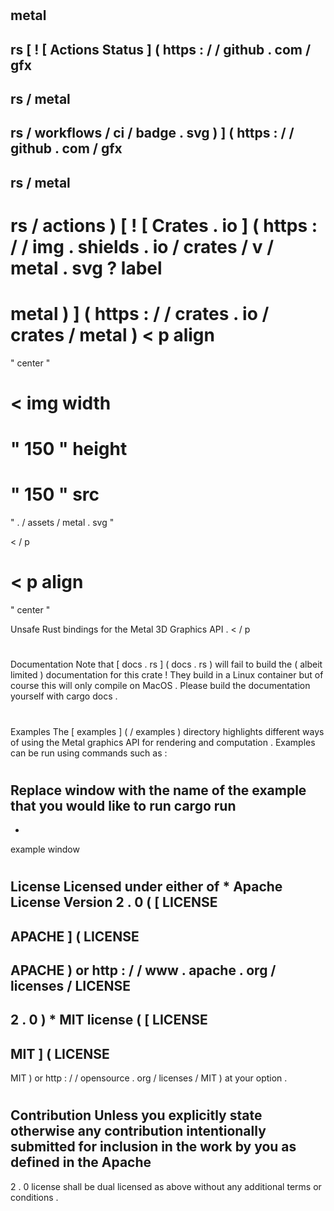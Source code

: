 #
metal
-
rs
[
!
[
Actions
Status
]
(
https
:
/
/
github
.
com
/
gfx
-
rs
/
metal
-
rs
/
workflows
/
ci
/
badge
.
svg
)
]
(
https
:
/
/
github
.
com
/
gfx
-
rs
/
metal
-
rs
/
actions
)
[
!
[
Crates
.
io
]
(
https
:
/
/
img
.
shields
.
io
/
crates
/
v
/
metal
.
svg
?
label
=
metal
)
]
(
https
:
/
/
crates
.
io
/
crates
/
metal
)
<
p
align
=
"
center
"
>
<
img
width
=
"
150
"
height
=
"
150
"
src
=
"
.
/
assets
/
metal
.
svg
"
>
<
/
p
>
<
p
align
=
"
center
"
>
Unsafe
Rust
bindings
for
the
Metal
3D
Graphics
API
.
<
/
p
>
#
#
Documentation
Note
that
[
docs
.
rs
]
(
docs
.
rs
)
will
fail
to
build
the
(
albeit
limited
)
documentation
for
this
crate
!
They
build
in
a
Linux
container
but
of
course
this
will
only
compile
on
MacOS
.
Please
build
the
documentation
yourself
with
cargo
docs
.
#
#
Examples
The
[
examples
]
(
/
examples
)
directory
highlights
different
ways
of
using
the
Metal
graphics
API
for
rendering
and
computation
.
Examples
can
be
run
using
commands
such
as
:
#
Replace
window
with
the
name
of
the
example
that
you
would
like
to
run
cargo
run
-
-
example
window
#
#
License
Licensed
under
either
of
*
Apache
License
Version
2
.
0
(
[
LICENSE
-
APACHE
]
(
LICENSE
-
APACHE
)
or
http
:
/
/
www
.
apache
.
org
/
licenses
/
LICENSE
-
2
.
0
)
*
MIT
license
(
[
LICENSE
-
MIT
]
(
LICENSE
-
MIT
)
or
http
:
/
/
opensource
.
org
/
licenses
/
MIT
)
at
your
option
.
#
#
#
Contribution
Unless
you
explicitly
state
otherwise
any
contribution
intentionally
submitted
for
inclusion
in
the
work
by
you
as
defined
in
the
Apache
-
2
.
0
license
shall
be
dual
licensed
as
above
without
any
additional
terms
or
conditions
.
